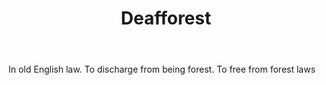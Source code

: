 ---
title: Deafforest
letter: D
permalink: "/definitions/bld-deafforest.html"
body: In old English law. To discharge from being forest. To free from forest laws
published_at: '2018-07-07'
source: Black's Law Dictionary 2nd Ed (1910)
layout: post
---